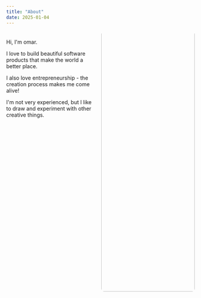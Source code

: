 ```yaml
---
title: "About"
date: 2025-01-04
---
```


<div style="overflow: hidden; margin: 20px 0; max-width: 100%;">
  <img id="about-page-image" src="/uploads/photo-1756982392181.jpg" alt="About Photo" style="float: right !important; width: 250px !important; height: 750px !important; object-fit: cover !important; border-radius: 8px !important; margin-left: 20px !important; margin-bottom: 10px !important; margin-top: -60px !important; clear: right !important; display: inline-block !important;">
  
  <p>Hi, I'm omar.</p>
  
  <p>I love to build beautiful software products that make the world a better place.</p>
  
<p>I also love entrepreneurship - the creation process makes me come alive!</p> 

<p>I'm not very experienced, but I like to draw and experiment with other creative things.</p>

</div>


